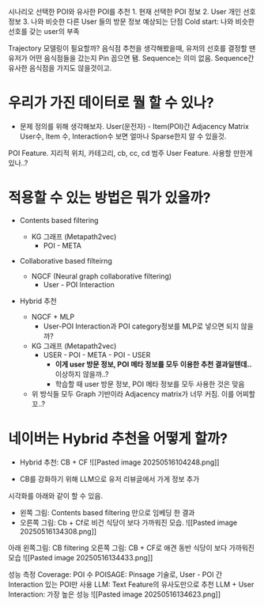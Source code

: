 시나리오
	선택한 POI와 유사한 POI를 추천
		1. 현재 선택한 POI 정보
		2. User 개인 선호 정보
		3. 나와 비슷한 다른 User 들의 방문 정보
	예상되는 단점
		Cold start: 나와 비슷한 선호를 갖는 user의 부족

Trajectory 모델링이 필요할까?
	음식점 추천을 생각해봤을때, 유저의 선호를 결정할 땐 유저가 어떤 음식점들을 갔는지 Pin 꼽으면 됌. Sequence는 의미 없음. Sequence간 유사한 음식점을 가지도 않을것이고.

# 우리가 가진 데이터로 뭘 할 수 있나?
- 문제 정의를 위해 생각해보자.
User(운전자) - Item(POI)간 Adjacency Matrix
	User수, Item 수, Interaction수 보면 얼마나 Sparse한지 알 수 있을것.

POI Feature. 지리적 위치, 카테고리, cb, cc, cd 범주
User Feature. 사용할 만한게 있나..?


# 적용할 수 있는 방법은 뭐가 있을까?
- Contents based filtering
	- KG 그래프 (Metapath2vec)
		- POI - META
- Collaborative based filteirng
	- NGCF (Neural graph collaborative filtering)
		- User - POI Interaction

- Hybrid 추천
	- NGCF + MLP
		- User-POI Interaction과 POI category정보를 MLP로 넣으면 되지 않을까?
	- KG 그래프 (Metapath2vec)
		- USER - POI - META - POI - USER
			- **이게 user 방문 정보, POI 메타 정보를 모두 이용한 추천 결과일텐데..** 이상하지 않을까..?
			- 학습할 때 user 방문 정보, POI 메타 정보를 모두 사용한 것은 맞음
	- 위 방식들 모두 Graph 기반이라 Adjacency matrix가 너무 커짐. 이를 어찌할꼬..?


# 네이버는 Hybrid 추천을 어떻게 할까?
- Hybrid 추천: CB + CF
![[Pasted image 20250516104248.png]]

- CB를 강화하기 위해 LLM으로 유저 리뷰글에서 가게 정보 추가

시각화를 아래와 같이 할 수 있음.
- 왼쪽 그림: Contents based filtering 만으로 임베딩 한 결과
- 오른쪽 그림: Cb + Cf로 비건 식당이 보다 가까워진 모습.
![[Pasted image 20250516134308.png]]

아래 왼쪽그림: CB filtering
오른쪽 그림: CB + CF로 애견 동반 식당이 보다 가까워진 모습
![[Pasted image 20250516134433.png]]

성능 측정
Coverage: POI 수
POISAGE: Pinsage 기술로, User - POI 간 Interaction 있는 POI만 사용
LLM: Text Feature의 유사도만으로 추천 
LLM + User Interaction: 가장 높은 성능
![[Pasted image 20250516134623.png]]